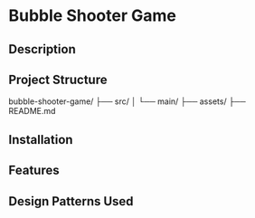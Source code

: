 # Bubble Shooter Game

## Description


## Project Structure
bubble-shooter-game/
├── src/
│   └── main/
├── assets/
├── README.md


## Installation


## Features


## Design Patterns Used
